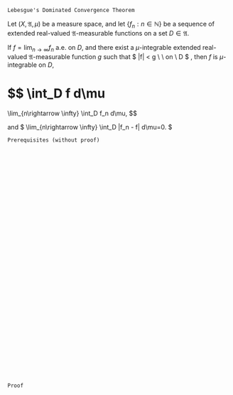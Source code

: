 ```
Lebesgue's Dominated Convergence Theorem
```
Let $(X, \mathfrak{A}, \mu)$ be a measure space, and
let $\{f_n:n \in \mathbb{N}\}$ be a sequence of extended real-valued $\mathfrak{A}$-measurable functions on a set $D\in\mathfrak{A}$.

If $f=\lim_{n\rightarrow \infty}f_n$ a.e. on $D$, and there exist a $\mu$-integrable extended real-valued $\mathfrak{A}$-measurable function $g$ such that
$
|f| < g \ \ on \ D
$
, then $f$ is $\mu$-integrable on $D$,

$$
\int_D f d\mu
=
\lim_{n\rightarrow \infty} \int_D f_n d\mu,
$$

and
$
\lim_{n\rightarrow \infty} \int_D |f_n - f| d\mu=0.
$

```
Prerequisites (without proof)
```

<br>
<br>
<br>
<br>
<br>
<br>
<br>
<br>
<br>
<br>
<br>
<br>
<br>
<br>
<br>
<br>
<br>
<br>
<br>
<br>
<br>
<br>
<br>
<br>
<br>
<br>
<br>
<br>
<br>
<br>


```
Proof
```
